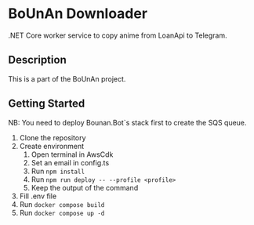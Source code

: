 # BoUnAn Downloader

.NET Core worker service to copy anime from LoanApi to Telegram.

## Description

This is a part of the BoUnAn project.

## Getting Started

NB: You need to deploy Bounan.Bot`s stack first to create the SQS queue.

1. Clone the repository
2. Create environment
   1. Open terminal in AwsCdk
   2. Set an email in config.ts
   3. Run `npm install`
   4. Run `npm run deploy -- --profile <profile>`
   5. Keep the output of the command
3. Fill .env file
4. Run `docker compose build`
5. Run `docker compose up -d`
